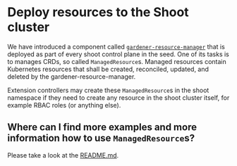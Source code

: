 # Deploy resources to the Shoot cluster

We have introduced a component called [`gardener-resource-manager`](https://github.com/gardener/gardener/blob/master/docs/concepts/resource-manager.md) that is deployed as part of every shoot control plane in the seed.
One of its tasks is to manages CRDs, so called `ManagedResource`s.
Managed resources contain Kubernetes resources that shall be created, reconciled, updated, and deleted by the gardener-resource-manager.

Extension controllers may create these `ManagedResource`s in the shoot namespace if they need to create any resource in the shoot cluster itself, for example RBAC roles (or anything else).

## Where can I find more examples and more information how to use `ManagedResource`s?

Please take a look at the [README.md](https://github.com/gardener/gardener/blob/master/docs/concepts/resource-manager.md).
